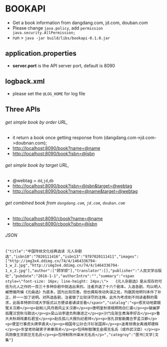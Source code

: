# BOOKAPI
* Get a book information from dangdang.com, jd.com, douban.com
* Please change `java.policy`, add `permission java.security.AllPermission;`
* run > `java -jar build/libs/bookapi-0.1.0.jar`

## application.properties
- **server.port** is the API server port, default is 8090
## logback.xml
- please set the `@LOG_HOME` for log file

## Three APIs
###### get simple book by order URL, 
* it return a book once getting response from (dangdang.com->jd.com->doubnan.com);
* <http://localhost:8090/book?name=@name>
* <http://localhost:8090/book?isbn=@isbn>

###### get simple book by target URL, 
* @webtag = `dd`,`jd`,`db`
* <http://localhost:8090/book?isbn=@isbn&target=@webtag>
* <http://localhost:8090/book?name=@name&target=@webtag>

###### get combined book from `dangdang.com`, `jd.com`, `douban.com`
* <http://localhost:8090/cbook?name=@name>
* <http://localhost:8090/cbook?isbn=@isbn>

###### JSON
```
{"title":"中国传统文化经典选读 元人杂剧选","isbn10":"7020111416","isbn13":"9787020111411","images":["http://img3x4.ddimg.cn/74/4/1464336794-1_w_2.jpg","http://img3x4.ddimg.cn/74/4/1464336794-1_x_2.jpg"],"author":["顾学颉"],"translator":[],"publisher":"人民文学出版社","pubdate":"2016-1-1","authorIntro":"","summary":"<span style=\"font-size: 16px; line-height: 24px;\">　　《元人杂剧选》是从现存的可信为元人之作的一百三十多种杂剧中挑选出来的。注者共选了十六个剧本。入选各剧，均以明人臧懋循所编《元曲选》为底本，因为比较完善。但也偶有改动失误之处，均据其他明刊本作了补正，并一一加了说明。对所选各剧，注者做了比较详尽的注释。此外为考虑到不同读者群的需求，此版本特排印成大字版式以方便读者诵读览看</span>","catalog":"<p>感天动地窦娥冤关汉卿</p><p>赵盼儿风月救风尘关汉卿</p><p>唐明皇秋夜梧桐雨白仁甫</p><p>破幽梦孤雁汉宫秋马致远</p><p>梁山泊李逵负荆康进之</p><p>沙门岛张生煮海李好古</p><p>鲁大夫秋胡戏妻石君宝</p><p>赵氏孤儿大报仇纪君祥</p><p>张孔目智勘魔合罗孟汉卿</p><p>便宜行事虎头牌李直夫</p><p>相国寺公孙合汗衫张国宾</p><p>迷青琐倩女离魂郑德辉</p><p>东堂老劝破家子弟秦简夫</p><p>包待制智赚生金阁无名氏（或作武汉臣）</p><p>风雨像生货郎旦无名氏</p><p>包待制陈州粜米无名氏</p>","categroy":"图书|文学|文集"}
```